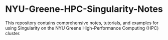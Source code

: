 # NYU-Greene-HPC-Singularity-Notes
This repository contains comprehensive notes, tutorials, and examples for using Singularity on the NYU Greene High-Performance Computing (HPC) cluster.
